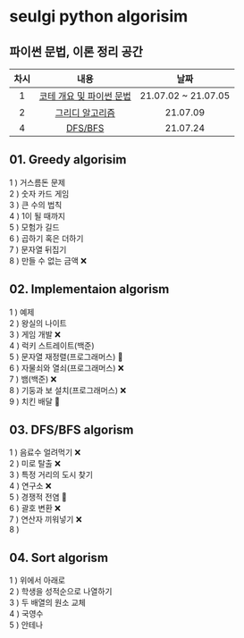 # seulgi python algorisim

## 파이썬 문법, 이론 정리 공간

| 차시 |                                         내용                                         |        날짜         |
| :--: | :----------------------------------------------------------------------------------: | :-----------------: |
|  1   | [코테 개요 및 파이썬 문법](https://www.notion.so/1-4981c1ee0773477c9ef1a192c4b9acc6) | 21.07.02 ~ 21.07.05 |
|  2   |     [그리디 알고리즘](https://www.notion.so/2-2fdb4eed303749bdbd331e140e100ecb)      |      21.07.09       |
|  4   |     [DFS/BFS](https://www.notion.so/4-BFS-DFS-84d7334d85f34927b7cd4b3745609b18)      |      21.07.24       |

## 01. Greedy algorisim

1 ) 거스름돈 문제  
2 ) 숫자 카드 게임  
3 ) 큰 수의 법칙  
4 ) 1이 될 때까지  
5 ) 모험가 길드  
6 ) 곱하기 혹은 더하기  
7 ) 문자열 뒤집기  
8 ) 만들 수 없는 금액 ❌

## 02. Implementaion algorism

1 ) 예제  
2 ) 왕실의 나이트  
3 ) 게임 개발 ❌  
4 ) 럭키 스트레이트(백준)  
5 ) 문자열 재정렬(프로그래머스) 🔺  
6 ) 자물쇠와 열쇠(프로그래머스) ❌  
7 ) 뱀(백준) ❌  
8 ) 기둥과 보 설치(프로그래머스) ❌  
9 ) 치킨 배달 🔺

## 03. DFS/BFS algorism

1 ) 음료수 얼려먹기 ❌  
2 ) 미로 탈출 ❌  
3 ) 특정 거리의 도시 찾기  
4 ) 연구소 ❌  
5 ) 경쟁적 전염 🔺  
6 ) 괄호 변환 ❌  
7 ) 연산자 끼워넣기 ❌  
8 )

## 04. Sort algorism

1 ) 위에서 아래로  
2 ) 학생을 성적순으로 나열하기  
3 ) 두 배열의 원소 교체  
4 ) 국영수  
5 ) 안테나
